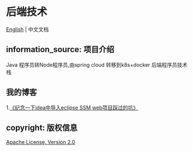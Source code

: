 # 后端技术

[English](README.md) | 中文文档

## information_source: 项目介绍

Java 程序员转Node程序员,由spring cloud 转移到k8s+docker
后端程序员技术栈

## 我的博客

1.[《纪念一下idea中导入eclipse SSM web项目踩过的坑》](https://blog.csdn.net/qq_28584169/article/details/85230027?spm=1001.2014.3001.5501)

## copyright: 版权信息

[Apache License, Version 2.0](LICENSE)